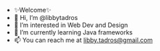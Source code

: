 - ✨Welcome✨
- 👋 Hi, I’m @libbytadros
- 👀 I’m interested in Web Dev and Design
- 🌱 I’m currently learning Java frameworks
- 📫 You can reach me at libby.tadros@gmail.com

<!---
libbytadros/libbytadros is a ✨ special ✨ repository because its `README.md` (this file) appears on your GitHub profile.
You can click the Preview link to take a look at your changes.
--->
